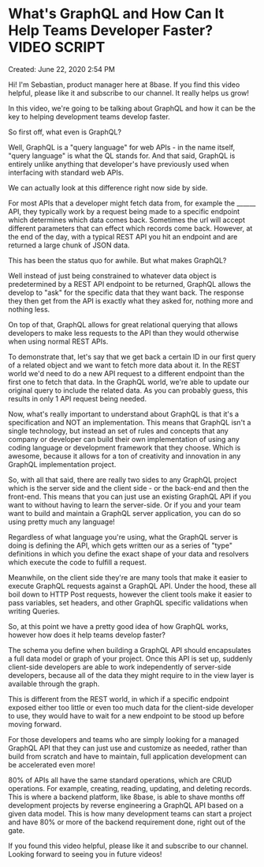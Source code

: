 # What's GraphQL and How Can It Help Teams Developer Faster? VIDEO SCRIPT

Created: June 22, 2020 2:54 PM

Hi! I'm Sebastian, product manager here at 8base. If you find this video helpful, please like it and subscribe to our channel. It really helps us grow!

In this video, we're going to be talking about GraphQL and how it can be the key to helping development teams develop faster.

So first off, what even is GraphQL? 

Well, GraphQL is a "query language" for web APIs - in the name itself, "query language" is what the QL stands for. And that said, GraphQL is entirely unlike anything that developer's have previously used when interfacing with standard web APIs.

We can actually look at this difference right now side by side. 

For most APIs that a developer might fetch data from, for example the ______ API, they typically work by a request being made to a specific endpoint which determines which data comes back. Sometimes the url will accept different parameters that can effect which records come back. However, at the end of the day, with a typical REST API you hit an endpoint and are returned a large chunk of JSON data. 

This has been the status quo for awhile. But what makes GraphQL?

Well instead of just being constrained to whatever data object is predetermined by a REST API endpoint to be returned, GraphQL allows the develop to "ask" for the specific data that they want back. The response they then get from the API is exactly what they asked for, nothing more and nothing less.

On top of that, GraphQL allows for great relational querying that allows developers to make less requests to the API than they would otherwise when using normal REST APIs.

To demonstrate that, let's say that we get back a certain ID in our first query of a related object and we want to fetch more data about it. In the REST world we'd need to do a new API request to a different endpoint than the first one to fetch that data. In the GraphQL world, we're able to update our original query to include the related data. As you can probably guess, this results in only 1 API request being needed.

Now, what's really important to understand about GraphQL is that it's a specification and NOT an implementation. This means that GraphQL isn't a single technology, but instead an set of rules and concepts that any company or developer can build their own implementation of using any coding language or development framework that they choose. Which is awesome, because it allows for a ton of creativity and innovation in any GraphQL implementation project.

So, with all that said, there are really two sides to any GraphQL project which is the server side and the client side - or the back-end and then the front-end. This means that you can just use an existing GraphQL API if you want to without having to learn the server-side. Or if you and your team want to build and maintain a GraphQL server application, you can do so using pretty much any language!

Regardless of what language you're using, what the GraphQL server is doing is defining the API, which gets written our as a series of "type" definitions in which you define the exact shape of your data and resolvers which execute the code to fulfill a request.

Meanwhile, on the client side they're are many tools that make it easier to execute GraphQL requests against a GraphQL API. Under the hood, these all boil down to HTTP Post requests, however the client tools make it easier to pass variables, set headers, and other GraphQL specific validations when writing Queries.

So, at this point we have a pretty good idea of how GraphQL works, however how does it help teams develop faster?

The schema you define when building a GraphQL API should encapsulates a full data model or graph of your project. Once this API is set up, suddenly client-side developers are able to work independently of server-side developers, because all of the data they might require to in the view layer is available through the graph. 

This is different from the REST world, in which if a specific endpoint exposed either too little or even too much data for the client-side developer to use, they would have to wait for a new endpoint to be stood up before moving forward. 

For those developers and teams who are simply looking for a managed GraphQL API that they can just use and customize as needed, rather than build from scratch and have to maintain, full application development can be accelerated even more!

80% of APIs all have the same standard operations, which are CRUD operations. For example, creating, reading, updating, and deleting records. This is where a backend platform, like 8base, is able to shave months off development projects by reverse engineering a GraphQL API based on a given data model. This is how many development teams can start a project and have 80% or more of the backend requirement done, right out of the gate.

If you found this video helpful, please like it and subscribe to our channel. Looking forward to seeing you in future videos!